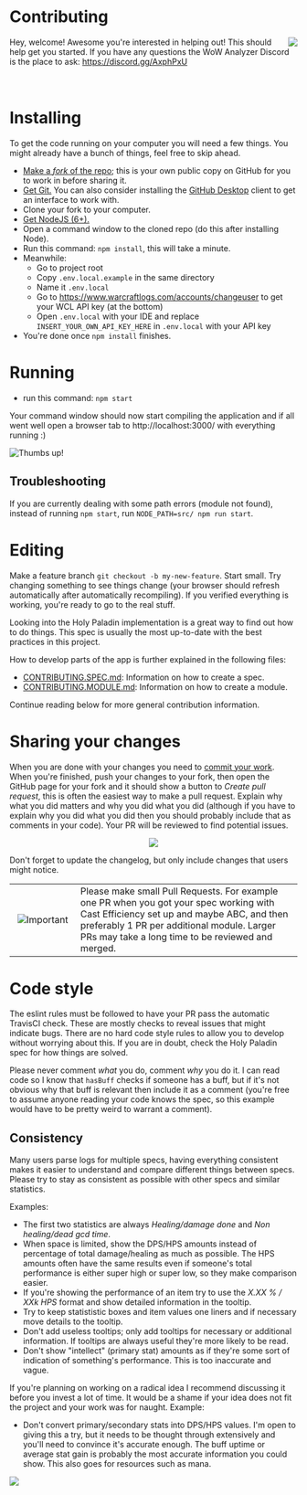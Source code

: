 # Contributing

<img align="right" src="http://i.imgur.com/k8NZMmV.gif">

Hey, welcome! Awesome you're interested in helping out! This should help get you started. If you have any questions the WoW Analyzer Discord is the place to ask: https://discord.gg/AxphPxU
<br /><br /><br />
# Installing

To get the code running on your computer you will need a few things. You might already have a bunch of things, feel free to skip ahead.

 * [Make a *fork* of the repo](https://help.github.com/articles/fork-a-repo/); this is your own public copy on GitHub for you to work in before sharing it.
 * [Get Git.](https://git-scm.com/) You can also consider installing the [GitHub Desktop](https://desktop.github.com/) client to get an interface to work with.
 * Clone your fork to your computer.
 * [Get NodeJS (6+).](https://nodejs.org/en/)
 * Open a command window to the cloned repo (do this after installing Node).
 * Run this command: `npm install`, this will take a minute.
 * Meanwhile:
    * Go to project root
    * Copy `.env.local.example` in the same directory
    * Name it `.env.local`
    * Go to https://www.warcraftlogs.com/accounts/changeuser to get your WCL API key (at the bottom)
    * Open `.env.local` with your IDE and replace `INSERT_YOUR_OWN_API_KEY_HERE` in `.env.local` with your API key
 * You're done once `npm install` finishes.

# Running

 * run this command: `npm start`

Your command window should now start compiling the application and if all went well open a browser tab to http://localhost:3000/ with everything running :)

![Thumbs up!](https://media.giphy.com/media/111ebonMs90YLu/giphy.gif)

## Troubleshooting

If you are currently dealing with some path errors (module not found), instead of running `npm start`, run `NODE_PATH=src/ npm run start`.

# Editing

Make a feature branch `git checkout -b my-new-feature`. Start small. Try changing something to see things change (your browser should refresh automatically after automatically recompiling). If you verified everything is working, you're ready to go to the real stuff.

Looking into the Holy Paladin implementation is a great way to find out how to do things. This spec is usually the most up-to-date with the best practices in this project.

How to develop parts of the app is further explained in the following files:
- [CONTRIBUTING.SPEC.md](CONTRIBUTING.SPEC.md): Information on how to create a spec.
- [CONTRIBUTING.MODULE.md](CONTRIBUTING.MODULE.md): Information on how to create a module.

Continue reading below for more general contribution information.

# Sharing your changes

When you are done with your changes you need to [commit your work](http://dont-be-afraid-to-commit.readthedocs.io/en/latest/git/commandlinegit.html). When you're finished, push your changes to your fork, then open the GitHub page for your fork and it should show a button to *Create pull request*, this is often the easiest way to make a pull request. Explain why what you did matters and why you did what you did (although if you have to explain why you did what you did then you should probably include that as comments in your code). Your PR will be reviewed to find potential issues.

<p align="center">
   <img src="https://media.giphy.com/media/l1J3vV5lCmv8qx16M/giphy.gif">
</p>

Don't forget to update the changelog, but only include changes that users might notice.

<table align="center">
  <tr>
    <td align="center" width="100"><img src="https://cdn1.iconfinder.com/data/icons/CrystalClear/48x48/apps/important.png" alt="Important"></td>
    <td>Please make small Pull Requests. For example one PR when you got your spec working with Cast Efficiency set up and maybe ABC, and then preferably 1 PR per additional module. Larger PRs may take a long time to be reviewed and merged.</td>
  </tr>
</table>

# Code style

The eslint rules must be followed to have your PR pass the automatic TravisCI check. These are mostly checks to reveal issues that might indicate bugs. There are no hard code style rules to allow you to develop without worrying about this. If you are in doubt, check the Holy Paladin spec for how things are solved.

Please never comment *what* you do, comment *why* you do it. I can read code so I know that `hasBuff` checks if someone has a buff, but if it's not obvious why that buff is relevant then include it as a comment (you're free to assume anyone reading your code knows the spec, so this example would have to be pretty weird to warrant a comment).

## Consistency

Many users parse logs for multiple specs, having everything consistent makes it easier to understand and compare different things between specs. Please try to stay as consistent as possible with other specs and similar statistics.

Examples:
* The first two statistics are always *Healing/damage done* and *Non healing/dead gcd time*.
* When space is limited, show the DPS/HPS amounts instead of percentage of total damage/healing as much as possible. The HPS amounts often have the same results even if someone's total performance is either super high or super low, so they make comparison easier.
* If you're showing the performance of an item try to use the *X.XX % / XXk HPS* format and show detailed information in the tooltip.
* Try to keep statististic boxes and item values one liners and if necessary move details to the tooltip.
* Don't add useless tooltips; only add tooltips for necessary or additional information. If tooltips are always useful they're more likely to be read.
* Don't show "intellect" (primary stat) amounts as if they're some sort of indication of something's performance. This is too inaccurate and vague.

If you're planning on working on a radical idea I recommend discussing it before you invest a lot of time. It would be a shame if your idea does not fit the project and your work was for naught. Example:
* Don't convert primary/secondary stats into DPS/HPS values. I'm open to giving this a try, but it needs to be thought through extensively and you'll need to convince it's accurate enough. The buff uptime or average stat gain is probably the most accurate information you could show. This also goes for resources such as mana.

![](https://media.giphy.com/media/J1WCiEDZ74RvW/giphy.gif)
